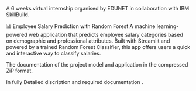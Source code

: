 A 6 weeks virtual internship organised by EDUNET in collaboration with IBM SkillBuild.

📊 Employee Salary Prediction with Random Forest A machine learning-powered web application that predicts employee salary categories based on demographic and professional attributes. Built with Streamlit and powered by a trained Random Forest Classifier, this app offers users a quick and interactive way to classify salaries.

The documentation of the project model and application in the compressed ZiP format.

In fully Detailed discription and required documentation .
